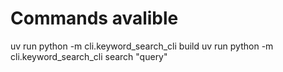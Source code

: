 # Commands avalible
uv run python -m cli.keyword_search_cli build
uv run python -m cli.keyword_search_cli search "query"